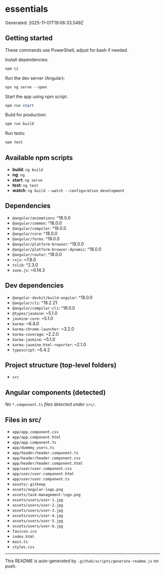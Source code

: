 # essentials

Generated: 2025-11-01T19:06:33.549Z

## Getting started

These commands use PowerShell; adjust for bash if needed.

Install dependencies:

```powershell
npm ci
```

Run the dev server (Angular):

```powershell
npx ng serve --open
```

Start the app using npm script:

```powershell
npm run start
```

Build for production:

```powershell
npm run build
```

Run tests:

```powershell
npm test
```

## Available npm scripts

- **build**: `ng build`
- **ng**: `ng`
- **start**: `ng serve`
- **test**: `ng test`
- **watch**: `ng build --watch --configuration development`

## Dependencies

- `@angular/animations`: ^18.0.0
- `@angular/common`: ^18.0.0
- `@angular/compiler`: ^18.0.0
- `@angular/core`: ^18.0.0
- `@angular/forms`: ^18.0.0
- `@angular/platform-browser`: ^18.0.0
- `@angular/platform-browser-dynamic`: ^18.0.0
- `@angular/router`: ^18.0.0
- `rxjs`: ~7.8.0
- `tslib`: ^2.3.0
- `zone.js`: ~0.14.3

## Dev dependencies

- `@angular-devkit/build-angular`: ^18.0.0
- `@angular/cli`: ^18.2.21
- `@angular/compiler-cli`: ^18.0.0
- `@types/jasmine`: ~5.1.0
- `jasmine-core`: ~5.1.0
- `karma`: ~6.4.0
- `karma-chrome-launcher`: ~3.2.0
- `karma-coverage`: ~2.2.0
- `karma-jasmine`: ~5.1.0
- `karma-jasmine-html-reporter`: ~2.1.0
- `typescript`: ~5.4.2

## Project structure (top-level folders)

- `src`

## Angular components (detected)

_No `*.component.ts` files detected under `src/`._

## Files in src/

- `app/app.component.css`
- `app/app.component.html`
- `app/app.component.ts`
- `app/dummmy_users.ts`
- `app/header/header.companent.ts`
- `app/header/header.component.css`
- `app/header/header.component.html`
- `app/user/user.component.css`
- `app/user/user.component.html`
- `app/user/user.component.ts`
- `assets/.gitkeep`
- `assets/angular-logo.png`
- `assets/task-management-logo.png`
- `assets/users/user-1.jpg`
- `assets/users/user-2.jpg`
- `assets/users/user-3.jpg`
- `assets/users/user-4.jpg`
- `assets/users/user-5.jpg`
- `assets/users/user-6.jpg`
- `favicon.ico`
- `index.html`
- `main.ts`
- `styles.css`

---

This README is auto-generated by `.github/scripts/generate-readme.js` on push.
